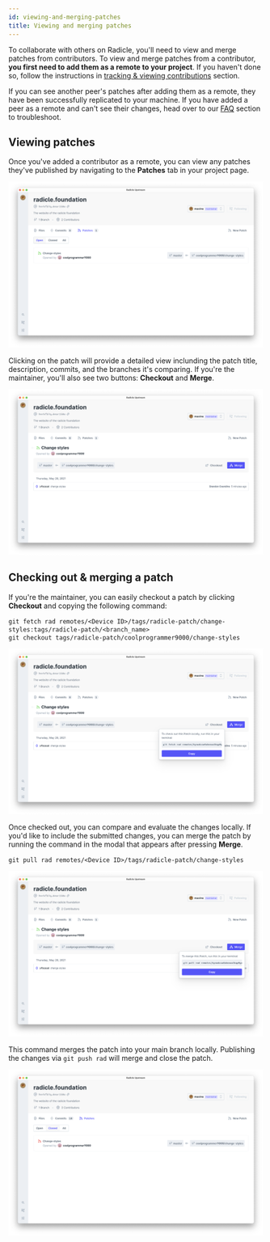 ```yaml
---
id: viewing-and-merging-patches
title: Viewing and merging patches
---
```


To collaborate with others on Radicle, you'll need to view and merge
patches from contributors. To view and merge patches from a contributor, **you
first need to add them as a remote to your project**. If you haven't done so,
follow the instructions in [tracking & viewing contributions][tv] section.

If you can see another peer's patches after adding them as a remote, they have been
successfully replicated to your machine. If you have added a peer as a remote
and can't see their changes, head over to our [FAQ][fq] section to troubleshoot.

## Viewing patches

Once you've added a contributor as a remote, you can view any patches they've published by navigating to the **Patches** tab in your project page.

![Patches][pa]

Clicking on the patch will provide a detailed
view inclunding the patch title, description, commits, and the branches it's
comparing. If you're the maintainer, you'll also see two buttons: **Checkout** and
**Merge**.


![PatchDetail][pd]

## Checking out & merging a patch

 If you're the maintainer, you can easily checkout a patch by clicking
 **Checkout** and copying the following command:

```
git fetch rad remotes/<Device ID>/tags/radicle-patch/change-styles:tags/radicle-patch/<branch_name>
git checkout tags/radicle-patch/coolprogrammer9000/change-styles
```


![PatchDetailCheckout][pdc]

Once checked out, you can compare and evaluate the changes locally. If you'd like to include the submitted changes, you can merge the patch by running the command in the modal that
appears after pressing **Merge**.

```
git pull rad remotes/<Device ID>/tags/radicle-patch/change-styles
```


![PatchDetailMerge][pdm]

This command merges the patch into your main branch locally. Publishing the changes via `git push rad` will merge and close the patch.

![PatchlistClosed][pc]

[tv]: using-radicle/tracking-and-viewing.md
[fq]: understanding-radicle/faq.md/#i-cant-find-a-project-on-the-network-or-see-a-peers-changes-what-should-i-do
[pa]: /img/patches.png
[pd]: /img/patch-detail.png
[pdc]: /img/patch-checkout.png
[pdm]: /img/patch-merge.png
[pc]: /img/patch-closed.png
